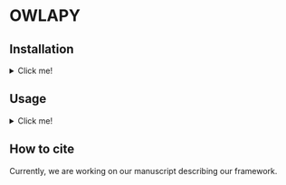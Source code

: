 # OWLAPY

## Installation
<details><summary> Click me! </summary>

### Installation from Source
``` bash
git clone https://github.com/dice-group/owlapy
conda create -n temp_owlapy python=3.10.13 --no-default-packages && conda activate temp_owlapy && pip3 install -e .
```
or
```bash
pip3 install owlapy
```
</details>

## Usage
<details><summary> Click me! </summary>

In this example we start with a simple atomic class expression and move to some more complex 
ones and finally render and print the last of them in description logics syntax.

```python
from owlapy.iri import IRI
from owlapy.class_expression import OWLClass, OWLObjectIntersectionOf, OWLObjectSomeValuesFrom
from owlapy.owl_property import OWLObjectProperty
from owlapy import owl_expression_to_sparql, owl_expression_to_dl

# Create the male class
male = OWLClass("http://example.com/society#male")

# Create an object property using the iri as a string for 'hasChild' property.
hasChild = OWLObjectProperty("http://example.com/society#hasChild")

# Create an existential restrictions
males_with_children = OWLObjectSomeValuesFrom(hasChild, male)

# Let's make it more complex by intersecting with another class
teacher = OWLClass("http://example.com/society#teacher")
male_teachers_with_children = OWLObjectIntersectionOf([males_with_children, teacher])

# You can render and print owl class expressions in description logics syntax (and vice-versa)
print(owl_expression_to_dl(male_teachers_with_children))
# (∃ hasChild.male) ⊓ teacher
print(owl_expression_to_sparql("?x", male_teachers_with_children))
#  SELECT DISTINCT ?x WHERE {  ?x <http://example.com/society#hasChild> ?s_1 . ?s_1 a <http://example.com/society#male> . ?x a <http://example.com/society#teacher> .  } }
```
For more, you can check the [API documentation](https://dice-group.github.io/owlapy/autoapi/owlapy/index.html).


Every OWL object that can be used to classify individuals, is considered a class expression and 
inherits from [OWLClassExpression](https://dice-group.github.io/owlapy/autoapi/owlapy/class_expression/class_expression/index.html#owlapy.class_expression.class_expression.OWLClassExpression) 
class. In the above examples we have introduced 3 types of class expressions: 
- [OWLClass](https://dice-group.github.io/owlapy/autoapi/owlapy/class_expression/owl_class/index.html#owlapy.class_expression.owl_class.OWLClass), 
- [OWLObjectSomeValuesFrom](https://dice-group.github.io/owlapy/autoapi/owlapy/class_expression/restriction/index.html#owlapy.class_expression.restriction.OWLObjectSomeValuesFrom)
- [OWLObjectIntersectionOf](https://dice-group.github.io/owlapy/autoapi/owlapy/class_expression/nary_boolean_expression/index.html#owlapy.class_expression.nary_boolean_expression.OWLObjectIntersectionOf).

Like we showed in this example, you can create all kinds of class expressions using the 
OWL objects in [owlapy api](https://dice-group.github.io/owlapy/autoapi/owlapy/index.html).
</details>

## How to cite
Currently, we are working on our manuscript describing our framework.
